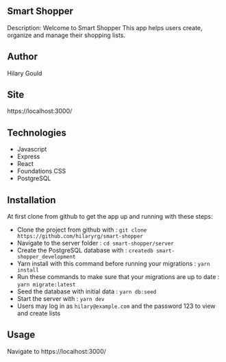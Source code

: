 ## Smart Shopper

Description: Welcome to Smart Shopper This app helps users create, organize and manage their shopping lists.

## Author
Hilary Gould

## Site
https://localhost:3000/

## Technologies
- Javascript
- Express
- React
- Foundations CSS
- PostgreSQL

## Installation
At first clone from github to get the app up and running with these steps:
- Clone the project from github with : `git clone https://github.com/hilaryrg/smart-shopper`
- Navigate to the server folder : `cd smart-shopper/server`
- Create the PostgreSQL database with : `createdb smart-shopper_development`
- Yarn install with this command before running your migrations : `yarn install` 
- Run these commands to make sure that your migrations are up to date : `yarn migrate:latest`
- Seed the database with initial data : `yarn db:seed`
- Start the server with : `yarn dev`
- Users may log in as `hilary@example.com` and the password 123 to view and create lists

## Usage
Navigate to https://localhost:3000/
